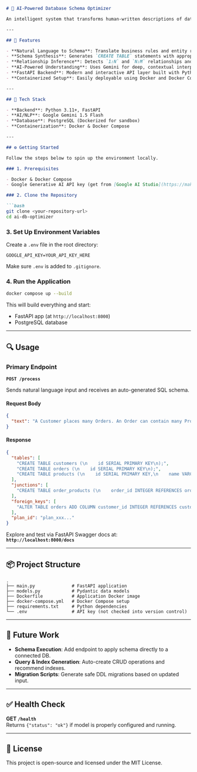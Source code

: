 ```markdown
# 🧠 AI-Powered Database Schema Optimizer

An intelligent system that transforms human-written descriptions of data and business logic into fully optimized, normalized SQL database schemas. By leveraging generative AI (Google Gemini 1.5 Flash), this tool understands plain language requirements and delivers production-ready DDL scripts.

---

## 🚀 Features

- **Natural Language to Schema**: Translate business rules and entity relationships from plain English to SQL.
- **Schema Synthesis**: Generates `CREATE TABLE` statements with appropriate columns and data types.
- **Relationship Inference**: Detects `1:N` and `N:M` relationships and creates foreign keys or junction tables accordingly.
- **AI-Powered Understanding**: Uses Gemini for deep, contextual interpretation of user input.
- **FastAPI Backend**: Modern and interactive API layer built with Python and FastAPI.
- **Containerized Setup**: Easily deployable using Docker and Docker Compose.

---

## 🧱 Tech Stack

- **Backend**: Python 3.11+, FastAPI
- **AI/NLP**: Google Gemini 1.5 Flash
- **Database**: PostgreSQL (Dockerized for sandbox)
- **Containerization**: Docker & Docker Compose

---

## ⚙️ Getting Started

Follow the steps below to spin up the environment locally.

### 1. Prerequisites

- Docker & Docker Compose
- Google Generative AI API key (get from [Google AI Studio](https://makersuite.google.com/))

### 2. Clone the Repository

```bash
git clone <your-repository-url>
cd ai-db-optimizer
```

### 3. Set Up Environment Variables

Create a `.env` file in the root directory:

```
GOOGLE_API_KEY=YOUR_API_KEY_HERE
```

Make sure `.env` is added to `.gitignore`.

### 4. Run the Application

```bash
docker compose up --build
```

This will build everything and start:

- FastAPI app (at `http://localhost:8000`)
- PostgreSQL database

---

## 🔍 Usage

### Primary Endpoint

**`POST /process`**

Sends natural language input and receives an auto-generated SQL schema.

#### Request Body

```json
{
  "text": "A Customer places many Orders. An Order can contain many Products, and a Product can be in many Orders. A Product has a name and a price."
}
```

#### Response

```json
{
  "tables": [
    "CREATE TABLE customers (\n    id SERIAL PRIMARY KEY\n);",
    "CREATE TABLE orders (\n    id SERIAL PRIMARY KEY\n);",
    "CREATE TABLE products (\n    id SERIAL PRIMARY KEY,\n    name VARCHAR(255),\n    price DECIMAL(10, 2)\n);"
  ],
  "junctions": [
    "CREATE TABLE order_products (\n    order_id INTEGER REFERENCES orders(id),\n    product_id INTEGER REFERENCES products(id),\n    PRIMARY KEY (order_id, product_id)\n);"
  ],
  "foreign_keys": [
    "ALTER TABLE orders ADD COLUMN customer_id INTEGER REFERENCES customers(id);"
  ],
  "plan_id": "plan_xxx..."
}
```

Explore and test via FastAPI Swagger docs at:  
**`http://localhost:8000/docs`**

---

## 📦 Project Structure

```
.
├── main.py              # FastAPI application
├── models.py            # Pydantic data models
├── Dockerfile           # Application Docker image
├── docker-compose.yml   # Docker Compose setup
├── requirements.txt     # Python dependencies
└── .env                 # API key (not checked into version control)
```

---

## 🔮 Future Work

- **Schema Execution**: Add endpoint to apply schema directly to a connected DB.
- **Query & Index Generation**: Auto-create CRUD operations and recommend indexes.
- **Migration Scripts**: Generate safe DDL migrations based on updated input.

---

## ✅ Health Check

**GET `/health`**  
Returns `{"status": "ok"}` if model is properly configured and running.

---

## 📖 License

This project is open-source and licensed under the MIT License.
```
